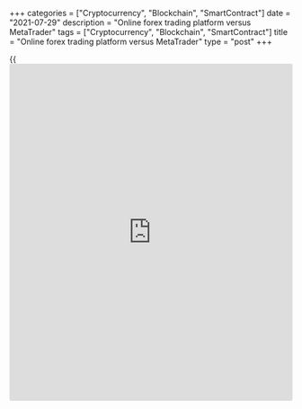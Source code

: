 +++
categories = ["Cryptocurrency", "Blockchain", "SmartContract"]
date = "2021-07-29"
description = "Online forex trading platform versus MetaTrader"
tags = ["Cryptocurrency", "Blockchain", "SmartContract"]
title = "Online forex trading platform versus MetaTrader"
type = "post"
+++

{{<iframe id="large-banner" src="https://www.bounty.group/#slide=26.0" width="100%" height="600" scrolling="no" style="border: 0px solid rgb(216, 221, 230); border-radius: 3px;">}}

2021-07-29

2021-07-29

LiteForex online platform vs. MT4Oleg Tkachenko

MT4 is thought to be the most popular trading platform. However,
LiteForex software designers offer even a more interesting product. The
LiteForex trading terminal is more straightforward and user-friendly,
visually convenient, without being overloaded with ample [functions](https://www.fintechee.com/tutorial-for-forex-trading/basic-functions/). It
does not suggest trading using Expert Advisors or uploading custom
indicators. However, you can build both active and passive trading
strategies based on the LiteForex trading terminal, which is not
provided in the MT4. Read on, and you will learn more about the benefits
of the LiteForex trading platform compared to the MT4.

## LiteForex online trading platform vs. MT4: choose the best

What trading platform do you prefer? As practice shows, the majority of
traders choose MT4. The product by MetaQuotes has been so popular that
no other trading terminal, including event MT5, could not outperform the
MT4. However, I can’t say it is the perfect trading platform ever; it
also has some flaws. The flaws of the MetaTrader 4 have been eliminated
in the LiteForex (LF) trading terminal. I will cover the pros and cons
of the LF online platform further.

### LiteForex online trading platform compared to MT4

The [LiteForex trading platform ][1]is a full-featured tool that allows
you to make trading transactions, develop investment strategies, manage
statistics; you can do all of this in your client profile. MT4 is a
trading platform (software) with trading charts and a number of trading
tools. The LiteForex trading terminal is an operating system, also
including [functions](https://www.fintechee.com/tutorial-for-forex-trading/basic-functions/) of a trading platform. You can learn more about the
features of the LiteForex Client Space [here][2].

The first feature of the LiteForex web platform is that it has a user-
friendly and convenient interface. If you ask a person who has seen MT4
and LiteForex terminal for the first time what he/she visually likes
more, he/she will definitely choose the LF trading terminal. In [terms](https://www.fintechee.com/terms/) of
the convenience of the trading instruments’ location, MT4 definitely
wins. The problem with the MetaTrader is that there are too many ample
tools. Although most of the [functions](https://www.fintechee.com/tutorial-for-forex-trading/basic-functions/) could be useful, they can confuse
a beginner trader.

Another advantage of the LF platform is its speed. MT4 is installed on
your PC while the LiteForex terminal is on the broker’s server and
operates directly in the browser. This eliminates the problem of low
processing speed due to the incompatibility with the operating system.
Also, MT4 is often criticized for its slow work due to the automatic
loading of all sorts of "rubbish": unnecessary quotes, unnecessary [news](https://www.letsplayfx.com/blog/forex-news-website/),
etc. You can speed up the work of MT4 if you regularly delete the
remnants of scripts and indicators, disable [news](https://www.letsplayfx.com/blog/forex-news-website/) updates, and delete
some of the quotes. But why bother if you can use the LiteForex
terminal?

The third benefit is that the LiteForex trading platform is not only a
trading terminal but also a service for passive income. Each trader can
combine active trading with the [passive investment strategy][3]. One
can copy signals of professional traders (forex copy trading), create a
referral network ([affiliate program][4]), and so on. There is a trading
community where you can copy the trading behavior and signals of
successful traders. There is no such an opportunity in the MT4.

The fourth advantage (of the LF built-in terminal is the analytical support package. Here you can find: the [market sentiment indicator][5] (which reflects the opinion of most traders cooperating with the broker), signals of technical indicators (stochastic, moving averages of different periods, Ichimoku, and so on), volatility data, price changes in percentages, and so on. In MT4, the developers tried to insert something like this, but the analytics is uploaded separately, slowing down the platform speed. Furthermore, the trader has to open additional serves, like Investing, to study the forecasts.

Other advantages of the LiteForex web platform:

  * There are additional technical tools. In addition to standard indicators present in the MT4, there are more than fifteen non-standard indicators: KDJ, Aroon, and others. You can add these tools to the MT4 manually, but you have to bother to find their working templates on the Internet, while LiteForex offers built-in tools. 

  * You can communicate with other traders. There is trader chat, and you can create your own channel.

  * It provides visual comparative features of price movements and trends for major assets.

However, despite the apparent benefits of the LiteForex trading
terminal, the MT4 platform has some indisputable advantages. That is why
the MT4 remains one of the best. The LiteForex web terminal was created
to satisfy the needs of an ordinary trader. The MT4 is a trading
platform for professionals. There is [a built-in strategy tester][6] for
indicators and trading systems with [backtest](https://www.fintechee.com/backtesting-a-portfolio/)ing. It supports algorithmic
trading, creating templates, and so on.

What to choose: the LiteForex web platform or the MT4? I suggest you use
the advantages of both trading platforms. You can use the MT4 for
comprehensive analysis and testing trading systems. It is convenient to
use the LiteForex terminal for intraday trading and the creation of
passive investment strategies.

 **Summary.** The LiteForex trading platform was developed based on
traders interested in a simple, convenient tool for comfortable trading.
It has everything you need to analyze the market situation and make a
trading decision. The trade managing features are optimal and always at
hand. MT4 is software, an operating system with several basic tools. At
the same time, the LiteForex platform is a complete system for different
types of making money, from active trading to copy trading and affiliate
programs.

  * Are you a beginner trader or a professional willing to combine active and passive ways of earning a living? Your choice is the LiteForex trading platform.

  * Are you a professional who values time, comfort, reliability? Your choice is the LiteForex terminal.

  * Are you a trader who prefers trading with Expert Advisors who likes non-standard tools? Your choice is MT4. You can download the MetaTrader terminal on the LiteForex [website](https://www.playgroundfx.com/blog/website-for-forex-trading/). 

I suggest we discuss the ways to improve the LiteForex Client Profile in
the comments. What would you like to add or change? Feel free to write
in the comments!

* * *

P.S. Did you like my article? Share it in social networks: it will be
the best “thank you" :)

Ask me questions and comment below. I’ll be glad to answer your
questions and give necessary explanations.

 **Useful links:**

  * I recommend trying to trade with a reliable broker [here][7]. The system allows you to trade by yourself or copy successful traders from all across the globe.
  * Use my promo-code BLOG for getting deposit bonus 50% on LiteForex platform. Just enter this code in the appropriate field while [depositing][8] your trading account.
  * Telegram chat for traders: <t.me/liteforexengchat>. We are sharing the signals and trading experience
  * Telegram channel with high-quality analytics, Forex reviews, training articles, and other useful things for traders <t.me/liteforex>

The content of this article reflects the author’s opinion and does not
necessarily reflect the official position of LiteForex. The material
published on this page is provided for informational purposes only and
should not be considered as the provision of investment advice for the
purposes of Directive 2004/39/EC.

Rate this article:

{{value}}

( {{count}} {{title}} )

   1. my.liteforex.com/
   2. www.liteforex.com/blog/for-[beginners](https://www.playgroundfx.com/blog/forex-for-beginners/)/lets-look-into-liteforexs-new-client-space/
   3. www.liteforex.com/blog/for-professionals/combined-strategies-to-make-money-on-forex/
   4. www.liteforex.com/blog/for-partners/types-of-affiliate-programs-and-income-generating-algorithm/
   5. my.liteforex.com/trading/info?symbol=EURUSD
   6. www.liteforex.com/blog/for-professionals/metatrader-4-strategy-tester/
   7. my.liteforex.com/?category=for-[beginners](https://www.playgroundfx.com/blog/forex-for-beginners/)&slug=what-is-metatrader&slug2=liteforex-online-platform-vs-mt4&openPopup=%2Fregistration%2Fpopup&utm_source=blog&utm_medium=article&utm_campaign=bonus
   8. my.liteforex.com/deposit/?category=for-[beginners](https://www.playgroundfx.com/blog/forex-for-beginners/)&slug=what-is-metatrader&slug2=liteforex-online-platform-vs-mt4&promo_code=BLOG&utm_source=blog&utm_medium=article&utm_campaign=bonus
